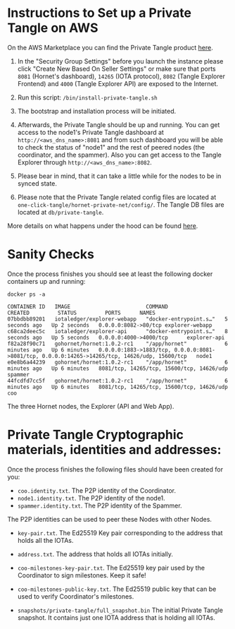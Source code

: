 # Instructions to Set up a Private Tangle on AWS

On the AWS Marketplace you can find the Private Tangle product [here](https://aws.amazon.com/marketplace/pp/TBD). 

1. In the "Security Group Settings" before you launch the instance please click "Create New Based On Seller Settings" or make sure that ports `8081` (Hornet's dashboard), `14265` (IOTA protocol), `8082` (Tangle Explorer Frontend) and `4000` (Tangle Explorer API) are exposed to the Internet. 

2. Run this script: `/bin/install-private-tangle.sh`

3. The bootstrap and installation process will be initiated. 

4. Afterwards, the Private Tangle should be up and running. You can get access to the node1's Private Tangle dashboard at `http://<aws_dns_name>:8081` and from such dashboard you will be able to check the status of "node1" and the rest of peered nodes (the coordinator, and the spammer). Also you can get access to the Tangle Explorer through `http://<aws_dns_name>:8082`.

7. Please bear in mind, that it can take a little while for the nodes to be in synced state. 

8. Please note that the Private Tangle related config files are located at `one-click-tangle/hornet-private-net/config/`. The Tangle DB files are located at `db/private-tangle`. 

More details on what happens under the hood can be found [here](https://docs.iota.org/docs/hornet/1.1/tutorials/one-click-private-tangle). 

# Sanity Checks

Once the process finishes you should see at least the following docker containers up and running:

```console
docker ps -a
```

```console
CONTAINER ID   IMAGE                        COMMAND                  CREATED         STATUS         PORTS      NAMES
07bbdbb89201   iotaledger/explorer-webapp   "docker-entrypoint.s…"   5 seconds ago   Up 2 seconds   0.0.0.0:8082->80/tcp explorer-webapp
c68ca2deec5c   iotaledger/explorer-api      "docker-entrypoint.s…"   8 seconds ago   Up 5 seconds   0.0.0.0:4000->4000/tcp      explorer-api
f82a28f90c71   gohornet/hornet:1.0.2-rc1    "/app/hornet"            6 minutes ago   Up 6 minutes   0.0.0.0:1883->1883/tcp, 0.0.0.0:8081->8081/tcp, 0.0.0.0:14265->14265/tcp, 14626/udp, 15600/tcp   node1
e0e8b6a44239   gohornet/hornet:1.0.2-rc1    "/app/hornet"            6 minutes ago   Up 6 minutes   8081/tcp, 14265/tcp, 15600/tcp, 14626/udp  spammer
44fcdfd7cc5f   gohornet/hornet:1.0.2-rc1    "/app/hornet"            6 minutes ago   Up 6 minutes   8081/tcp, 14265/tcp, 15600/tcp, 14626/udp coo
```

The three Hornet nodes, the Explorer (API and Web App). 

# Private Tangle Cryptographic materials, identities and addresses:

Once the process finishes the following files should have been created for you:

* `coo.identity.txt`. The P2P identity of the Coordinator. 
* `node1.identity.txt`. The P2P identity of the node1. 
* `spammer.identity.txt`. The P2P identity of the Spammer. 

The P2P identities can be used to peer these Nodes with other Nodes. 

* `key-pair.txt`. The Ed25519 Key pair corresponding to the address that holds all the IOTAs. 
* `address.txt`. The address that holds all IOTAs initially. 

* `coo-milestones-key-pair.txt`. The Ed25519 key pair used by the Coordinator to sign milestones. Keep it safe!
* `coo-milestones-public-key.txt`. The Ed25519 public key that can be used to verify Coordinator's milestones. 

* `snapshots/private-tangle/full_snapshot.bin` The initial Private Tangle snapshot. It contains just one IOTA address that is holding all IOTAs. 
